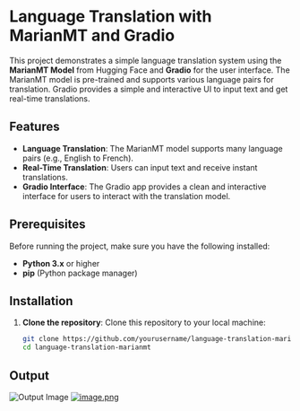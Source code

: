 # Language Translation with MarianMT and Gradio

This project demonstrates a simple language translation system using the **MarianMT Model** from Hugging Face and **Gradio** for the user interface. The MarianMT model is pre-trained and supports various language pairs for translation. Gradio provides a simple and interactive UI to input text and get real-time translations.

## Features
- **Language Translation**: The MarianMT model supports many language pairs (e.g., English to French).
- **Real-Time Translation**: Users can input text and receive instant translations.
- **Gradio Interface**: The Gradio app provides a clean and interactive interface for users to interact with the translation model.

## Prerequisites
Before running the project, make sure you have the following installed:

- **Python 3.x** or higher
- **pip** (Python package manager)

## Installation

1. **Clone the repository**:
   Clone this repository to your local machine:
   ```bash
   git clone https://github.com/yourusername/language-translation-marianmt.git
   cd language-translation-marianmt
## Output
![Output Image](https://ibb.co/DgRwV1Q)
[![image.png](https://i.postimg.cc/CM8CcNq6/image.png)](https://postimg.cc/Wt2J30SM)


